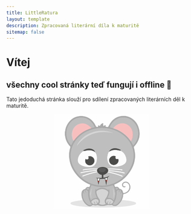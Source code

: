 ```yaml
---
title: LittleRatura
layout: template
description: Zpracovaná literární díla k maturitě
sitemap: false
---
```


# Vítej

## všechny cool stránky teď fungují i offline 👾

Tato jedoduchá stránka slouží pro sdílení zpracovaných literárních děl k maturitě.

<div style="text-align: center;"><img src="assets/img/mysicka.svg" alt="Logo" width="50%" height="50%"></div>
